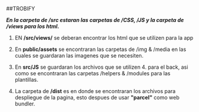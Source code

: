 ##TROBIFY

***En la carpeta de **/src** estaran las carpetas de /CSS,  /JS y la carpeta de /views para los html.***

1. EN **/src/views/** se deberan encontrar los html que se utilizen para la app

2. En **public/assets** se encontraran las carpetas de /img & /media en las cuales se guardaran las imagenes que se necesiten.

3. En **src/JS** se guardaran los archivos que se utilizen 4. para el back, asi como se encontraran las carpetas /helpers & /modules para las plantillas.

4. La carpeta de **/dist** es en donde se encontraran los archivos para despliegue de la pagina, esto despues de usar **"parcel"** como web bundler.
